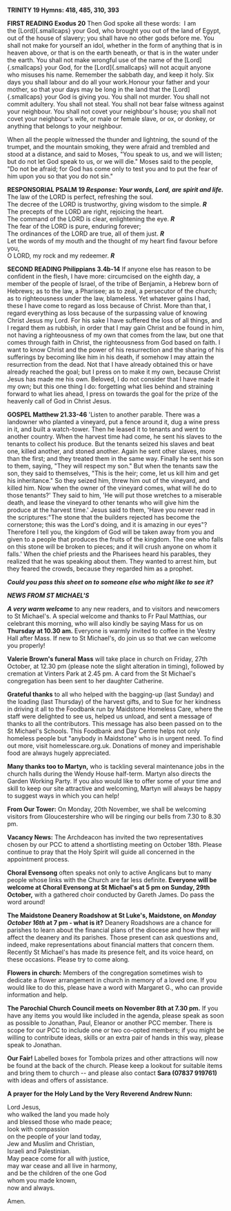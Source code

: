 **TRINITY 19 Hymns: 418, 485, 310, 393**

**FIRST READING Exodus 20** Then God spoke all these words:  I am
the [Lord]{.smallcaps} your God, who brought you out of the land of
Egypt, out of the house of slavery; you shall have no other gods before
me. You shall not make for yourself an idol, whether in the form of
anything that is in heaven above, or that is on the earth beneath, or
that is in the water under the earth. You shall not make wrongful use of
the name of the [Lord]{.smallcaps} your God, for
the [Lord]{.smallcaps} will not acquit anyone who misuses his
name. Remember the sabbath day, and keep it holy. Six days you shall
labour and do all your work.Honour your father and your mother, so that
your days may be long in the land that the [Lord]{.smallcaps} your God
is giving you. You shall not murder. You shall not commit adultery. You
shall not steal. You shall not bear false witness against your
neighbour. You shall not covet your neighbour's house; you shall not
covet your neighbour's wife, or male or female slave, or ox, or donkey,
or anything that belongs to your neighbour.

When all the people witnessed the thunder and lightning, the sound of
the trumpet, and the mountain smoking, they were afraid and trembled and
stood at a distance, and said to Moses, "You speak to us, and we will
listen; but do not let God speak to us, or we will die." Moses said to
the people, "Do not be afraid; for God has come only to test you and to
put the fear of him upon you so that you do not sin."

**RESPONSORIAL PSALM 19 *Response: Your words, Lord, are spirit and
life.***\
The law of the LORD is perfect, refreshing the soul.\
The decree of the LORD is trustworthy, giving wisdom to the simple.
***R***\
The precepts of the LORD are right, rejoicing the heart.\
The command of the LORD is clear, enlightening the eye. ***R***\
The fear of the LORD is pure, enduring forever;\
The ordinances of the LORD are true, all of them just. ***R***\
Let the words of my mouth and the thought of my heart find favour before
you,\
O LORD, my rock and my redeemer. ***R***

**SECOND READING Philippians 3.4b-14** If anyone else has reason to be
confident in the flesh, I have more: circumcised on the eighth day, a
member of the people of Israel, of the tribe of Benjamin, a Hebrew born
of Hebrews; as to the law, a Pharisee; as to zeal, a persecutor of the
church; as to righteousness under the law, blameless. Yet whatever gains
I had, these I have come to regard as loss because of Christ. More than
that, I regard everything as loss because of the surpassing value of
knowing Christ Jesus my Lord. For his sake I have suffered the loss of
all things, and I regard them as rubbish, in order that I may gain
Christ and be found in him, not having a righteousness of my own that
comes from the law, but one that comes through faith in Christ, the
righteousness from God based on faith. I want to know Christ and the
power of his resurrection and the sharing of his sufferings by becoming
like him in his death, if somehow I may attain the resurrection from the
dead. Not that I have already obtained this or have already reached the
goal; but I press on to make it my own, because Christ Jesus has made me
his own. Beloved, I do not consider that I have made it my own; but this
one thing I do: forgetting what lies behind and straining forward to
what lies ahead, I press on towards the goal for the prize of the
heavenly call of God in Christ Jesus.

**GOSPEL Matthew 21.33-46** 'Listen to another parable. There was a
landowner who planted a vineyard, put a fence around it, dug a wine
press in it, and built a watch-tower. Then he leased it to tenants and
went to another country. When the harvest time had come, he sent his
slaves to the tenants to collect his produce. But the tenants seized his
slaves and beat one, killed another, and stoned another. Again he sent
other slaves, more than the first; and they treated them in the same
way. Finally he sent his son to them, saying, "They will respect my
son." But when the tenants saw the son, they said to themselves, "This
is the heir; come, let us kill him and get his inheritance." So they
seized him, threw him out of the vineyard, and killed him. Now when the
owner of the vineyard comes, what will he do to those tenants?' They
said to him, 'He will put those wretches to a miserable death, and lease
the vineyard to other tenants who will give him the produce at the
harvest time.' Jesus said to them, 'Have you never read in the
scriptures:"The stone that the builders rejected has become the
cornerstone; this was the Lord's doing, and it is amazing in our eyes"?
Therefore I tell you, the kingdom of God will be taken away from you and
given to a people that produces the fruits of the kingdom. The one who
falls on this stone will be broken to pieces; and it will crush anyone
on whom it falls.' When the chief priests and the Pharisees heard his
parables, they realized that he was speaking about them. They wanted to
arrest him, but they feared the crowds, because they regarded him as a
prophet.

***Could you pass this sheet on to someone else who might like to see
it?***

***NEWS FROM ST MICHAEL\'S***

***A very warm welcome*** to any new readers, and to visitors and
newcomers to St Michael\'s. A special welcome and thanks to Fr Paul
Matthias, our celebrant this morning, who will also kindly be saying
Mass for us on **Thursday at 10.30 am.** Everyone is warmly invited to
coffee in the Vestry Hall after Mass. If new to St Michael\'s, do join
us so that we can welcome you properly!

**Valerie Brown\'s funeral** **Mass** will take place in church on
Friday, 27th October, at 12.30 pm (please note the slight alteration
in timing), followed by cremation at Vinters Park at 2.45 pm. A card
from the St Michael\'s congregation has been sent to her daughter
Catherine.

**Grateful thanks** to all who helped with the bagging-up (last Sunday)
and the loading (last Thursday) of the harvest gifts, and to Sue for her
kindness in driving it all to the Foodbank run by Maidstone Homeless
Care, where the staff were delighted to see us, helped us unload, and
sent a message of thanks to all the contributors. This message has also
been passed on to the St Michael\'s Schools. This Foodbank and Day
Centre helps not only homeless people but "anybody in Maidstone" who is
in urgent need. To find out more, visit homelesscare.org.uk. Donations
of money and imperishable food are always hugely appreciated.

**Many thanks too to Martyn,** who is tackling several maintenance jobs
in the church halls during the Wendy House half-term. Martyn also
directs the Garden Working Party. If you also would like to offer some
of your time and skill to keep our site attractive and welcoming, Martyn
will always be happy to suggest ways in which you can help!

**From Our Tower:** On Monday, 20th November, we shall be welcoming
visitors from Gloucestershire who will be ringing our bells from 7.30 to
8.30 pm.

**Vacancy News:** The Archdeacon has invited the two representatives
chosen by our PCC to attend a shortlisting meeting on October 18th.
Please continue to pray that the Holy Spirit will guide all concerned in
the appointment process.

**Choral Evensong** often speaks not only to active Anglicans but to
many people whose links with the Church are far less definite.
**Everyone will be welcome at Choral Evensong at St Michael\'s at 5 pm
on Sunday, 29th October,** with a gathered choir conducted by Gareth
James. Do pass the word around!

**The Maidstone Deanery Roadshow at St Luke\'s, Maidstone, on *Monday
October 16th* at 7 pm - what is it?** Deanery Roadshows are a chance
for parishes to learn about the financial plans of the diocese and how
they will affect the deanery and its parishes. Those present can ask
questions and, indeed, make representations about financial matters that
concern them. Recently St Michael\'s has made its presence felt, and its
voice heard, on these occasions. Please try to come along.

**Flowers in church:** Members of the congregation sometimes wish to
dedicate a flower arrangement in church in memory of a loved one. If you
would like to do this, please have a word with Margaret G., who can
provide information and help.

**The Parochial Church Council meets on November 8th at 7.30 pm.** If
you have any items you would like included in the agenda, please speak
as soon as possible to Jonathan, Paul, Eleanor or another PCC member.
There is scope for our PCC to include one or two co-opted members; if
you might be willing to contribute ideas, skills or an extra pair of
hands in this way, please speak to Jonathan.

**Our Fair!** Labelled boxes for Tombola prizes and other attractions
will now be found at the back of the church. Please keep a lookout for
suitable items and bring them to church -- and please also contact
**Sara (07837 919761)** with ideas and offers of assistance.

**A prayer for the Holy Land by the Very Reverend Andrew Nunn:**

Lord Jesus,\
who walked the land you made holy\
and blessed those who made peace;\
look with compassion\
on the people of your land today,\
Jew and Muslim and Christian,\
Israeli and Palestinian.\
May peace come for all with justice,\
may war cease and all live in harmony,\
and be the children of the one God\
whom you made known,\
now and always.

Amen.
